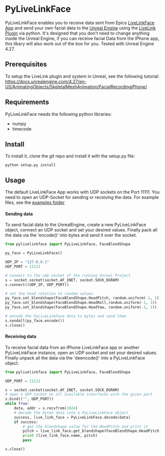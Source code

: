 # PyLiveLinkFace

PyLiveLinkFace enables you to receive data sent from Epics [LiveLinkFace App](https://apps.apple.com/us/app/live-link-face/id1495370836) and send your own facial data to the [Unreal Engine](https://www.unrealengine.com/en-US/) using the [LiveLink Plugin](https://docs.unrealengine.com/4.27/en-US/AnimatingObjects/SkeletalMeshAnimation/LiveLinkPlugin/) via python.
It's designed that you don't need to change anything inside the Unreal Engine, if you can receive facial Data from the IPhone app, this libary will also work out of the box for you.
Tested with Unreal Engine 4.27.

## Prerequisites
To setup the LiveLink plugin and system in Unreal, see the following tutorial:
https://docs.unrealengine.com/4.27/en-US/AnimatingObjects/SkeletalMeshAnimation/FacialRecordingiPhone/

## Requirements
PyLiveLinkFace needs the following python libraries:
<ul>
  <li>numpy</li>
  <li>timecode</li>
 </ul>
 
## Install

To install it, clone the git repo and install it with the setup.py file:
```
python setup.py install
```

 
## Usage

The default LiveLinkFace App works with UDP sockets on the Port 11111. You need to open an UDP-Socket for sending or receiving the data. For example files, see the [examples folder](examples)

#### Sending data

To send facial data to the UnrealEngine, create a new PyLiveLinkFace object, connect an UDP socket and set your desired values.
Finally pack all the data via the 'encode()' into bytes and send it over the socket.

```python
from pylivelinkface import PyLiveLinkFace, FaceBlendShape

py_face = PyLiveLinkFace()

UDP_IP = "127.0.0.1"
UDP_PORT = 11111

# connect to the udp socket of the running Unreal Project
s = socket.socket(socket.AF_INET, socket.SOCK_DGRAM) 
s.connect((UDP_IP, UDP_PORT))

# set the head rotation to random values             
py_face.set_blendshape(FaceBlendShape.HeadPitch, random.uniform(-1, 1))
py_face.set_blendshape(FaceBlendShape.HeadRoll,random.uniform(-1, 1))
py_face.set_blendshape(FaceBlendShape.HeadYaw, random.uniform(-1, 1))

# encode the PyLiveLinkFace data to bytes and send them
s.sendall(py_face.encode())
s.close()
``` 

#### Receiving data

To receive facial data from an IPhone LiveLinkFace app or another PyLiveLinkFace instance, open an UDP socket and set your desired values.
Finally unpack all the data via the 'deencode()' into a PyLiveLinkFace object.

```python
from pylivelinkface import PyLiveLinkFace, FaceBlendShape

UDP_PORT = 11111

s = socket.socket(socket.AF_INET, socket.SOCK_DGRAM)
# open a UDP socket on all available interfaces with the given port
s.bind(("", UDP_PORT)) 
while True: 
    data, addr = s.recvfrom(1024) 
    # decode the bytes data into a PyLiveLinkFace object
    success, live_link_face = PyLiveLinkFace.decode(data)
    if success:
        # get the blendshape value for the HeadPitch and print it
        pitch = live_link_face.get_blendshape(FaceBlendShape.HeadPitch)
        print (live_link_face.name, pitch)       
        pass

s.close()
``` 




